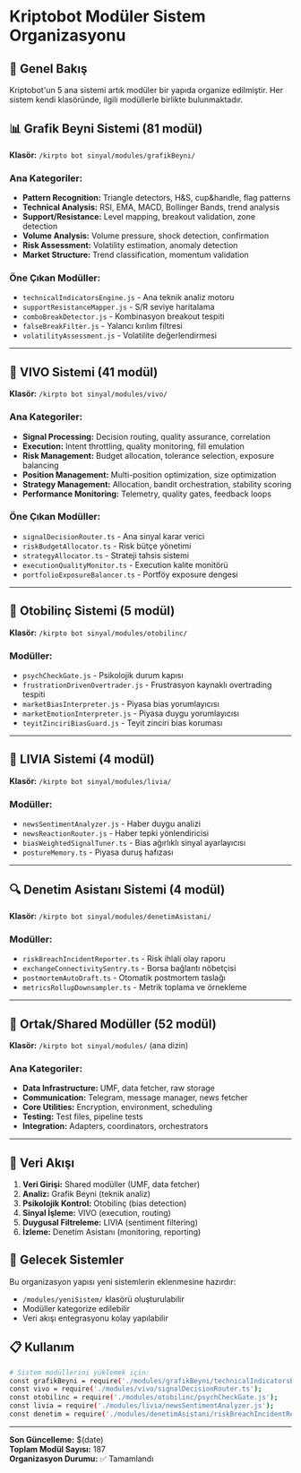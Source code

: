 # Kriptobot Modüler Sistem Organizasyonu

## 🎯 Genel Bakış
Kriptobot'un 5 ana sistemi artık modüler bir yapıda organize edilmiştir. Her sistem kendi klasöründe, ilgili modüllerle birlikte bulunmaktadır.

## 📊 Grafik Beyni Sistemi (81 modül)
**Klasör:** `/kirpto bot sinyal/modules/grafikBeyni/`

### Ana Kategoriler:
- **Pattern Recognition:** Triangle detectors, H&S, cup&handle, flag patterns
- **Technical Analysis:** RSI, EMA, MACD, Bollinger Bands, trend analysis
- **Support/Resistance:** Level mapping, breakout validation, zone detection
- **Volume Analysis:** Volume pressure, shock detection, confirmation
- **Risk Assessment:** Volatility estimation, anomaly detection
- **Market Structure:** Trend classification, momentum validation

### Öne Çıkan Modüller:
- `technicalIndicatorsEngine.js` - Ana teknik analiz motoru
- `supportResistanceMapper.js` - S/R seviye haritalama
- `comboBreakDetector.js` - Kombinasyon breakout tespiti
- `falseBreakFilter.js` - Yalancı kırılım filtresi
- `volatilityAssessment.js` - Volatilite değerlendirmesi

---

## 🔄 VIVO Sistemi (41 modül)
**Klasör:** `/kirpto bot sinyal/modules/vivo/`

### Ana Kategoriler:
- **Signal Processing:** Decision routing, quality assurance, correlation
- **Execution:** Intent throttling, quality monitoring, fill emulation
- **Risk Management:** Budget allocation, tolerance selection, exposure balancing
- **Position Management:** Multi-position optimization, size optimization
- **Strategy Management:** Allocation, bandit orchestration, stability scoring
- **Performance Monitoring:** Telemetry, quality gates, feedback loops

### Öne Çıkan Modüller:
- `signalDecisionRouter.ts` - Ana sinyal karar verici
- `riskBudgetAllocator.ts` - Risk bütçe yönetimi
- `strategyAllocator.ts` - Strateji tahsis sistemi
- `executionQualityMonitor.ts` - Execution kalite monitörü
- `portfolioExposureBalancer.ts` - Portföy exposure dengesi

---

## 🧠 Otobilinç Sistemi (5 modül)
**Klasör:** `/kirpto bot sinyal/modules/otobilinc/`

### Modüller:
- `psychCheckGate.js` - Psikolojik durum kapısı
- `frustrationDrivenOvertrader.js` - Frustrasyon kaynaklı overtrading tespiti
- `marketBiasInterpreter.js` - Piyasa bias yorumlayıcısı
- `marketEmotionInterpreter.js` - Piyasa duygu yorumlayıcısı
- `teyitZinciriBiasGuard.js` - Teyit zinciri bias koruması

---

## 💭 LIVIA Sistemi (4 modül)
**Klasör:** `/kirpto bot sinyal/modules/livia/`

### Modüller:
- `newsSentimentAnalyzer.js` - Haber duygu analizi
- `newsReactionRouter.js` - Haber tepki yönlendiricisi
- `biasWeightedSignalTuner.ts` - Bias ağırlıklı sinyal ayarlayıcısı
- `postureMemory.ts` - Piyasa duruş hafızası

---

## 🔍 Denetim Asistanı Sistemi (4 modül)
**Klasör:** `/kirpto bot sinyal/modules/denetimAsistani/`

### Modüller:
- `riskBreachIncidentReporter.ts` - Risk ihlali olay raporu
- `exchangeConnectivitySentry.ts` - Borsa bağlantı nöbetçisi
- `postmortemAutoDraft.ts` - Otomatik postmortem taslağı
- `metricsRollupDownsampler.ts` - Metrik toplama ve örnekleme

---

## 📁 Ortak/Shared Modüller (52 modül)
**Klasör:** `/kirpto bot sinyal/modules/` (ana dizin)

### Ana Kategoriler:
- **Data Infrastructure:** UMF, data fetcher, raw storage
- **Communication:** Telegram, message manager, news fetcher
- **Core Utilities:** Encryption, environment, scheduling
- **Testing:** Test files, pipeline tests
- **Integration:** Adapters, coordinators, orchestrators

---

## 🔄 Veri Akışı
1. **Veri Girişi:** Shared modüller (UMF, data fetcher)
2. **Analiz:** Grafik Beyni (teknik analiz)
3. **Psikolojik Kontrol:** Otobilinç (bias detection)
4. **Sinyal İşleme:** VIVO (execution, routing)
5. **Duygusal Filtreleme:** LIVIA (sentiment filtering)
6. **İzleme:** Denetim Asistanı (monitoring, reporting)

## 🚀 Gelecek Sistemler
Bu organizasyon yapısı yeni sistemlerin eklenmesine hazırdır:
- `/modules/yeniSistem/` klasörü oluşturulabilir
- Modüller kategorize edilebilir
- Veri akışı entegrasyonu kolay yapılabilir

## 📋 Kullanım
```bash
# Sistem modüllerini yüklemek için:
const grafikBeyni = require('./modules/grafikBeyni/technicalIndicatorsEngine.js');
const vivo = require('./modules/vivo/signalDecisionRouter.ts');
const otobilinc = require('./modules/otobilinc/psychCheckGate.js');
const livia = require('./modules/livia/newsSentimentAnalyzer.js');
const denetim = require('./modules/denetimAsistani/riskBreachIncidentReporter.ts');
```

---
**Son Güncelleme:** $(date)  
**Toplam Modül Sayısı:** 187  
**Organizasyon Durumu:** ✅ Tamamlandı